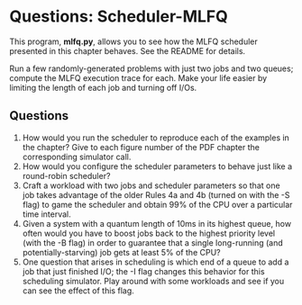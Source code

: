 # Questions: Scheduler-MLFQ

This program, **mlfq.py**, allows you to see how the MLFQ scheduler presented in this chapter behaves. See the README for details.

Run a few randomly-generated problems with just two jobs and two queues; compute the MLFQ execution trace for each. Make your life easier by limiting the length of each job and turning off I/Os.

## Questions

1. How would you run the scheduler to reproduce each of the examples in the chapter? Give to each figure number of the PDF chapter the corresponding simulator call.
2. How would you configure the scheduler parameters to behave just like a round-robin scheduler?
3. Craft a workload with two jobs and scheduler parameters so that one job takes advantage of the older Rules 4a and 4b (turned on with the -S flag) to game the scheduler and obtain 99% of the CPU over a particular time interval.
4. Given a system with a quantum length of 10ms in its highest queue, how often would you have to boost jobs back to the highest priority level (with the -B flag) in order to guarantee that a single long-running (and potentially-starving) job gets at least 5% of the CPU?
5. One question that arises in scheduling is which end of a queue to add a job that just finished I/O; the -I flag changes this behavior for this scheduling simulator. Play around with some workloads and see if you can see the effect of this flag.
